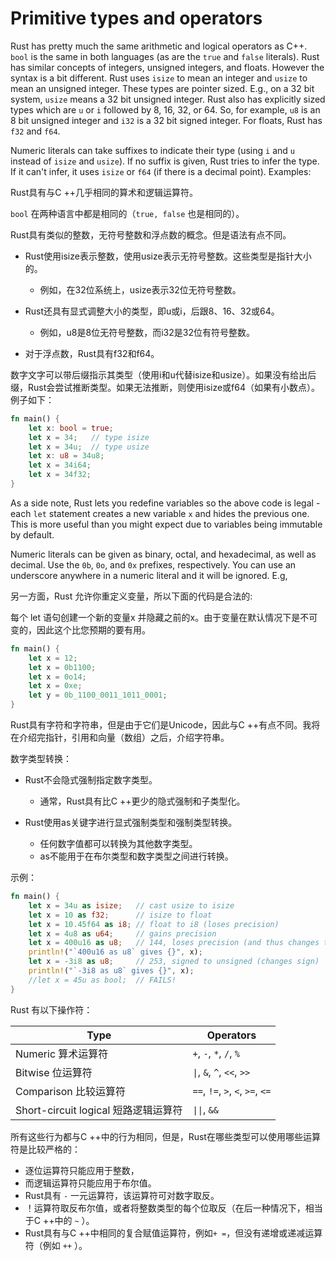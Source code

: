 # Primitive types and operators

Rust has pretty much the same arithmetic and logical operators as C++. `bool` is
the same in both languages (as are the `true` and `false` literals). Rust has
similar concepts of integers, unsigned integers, and floats. However the syntax
is a bit different. Rust uses `isize` to mean an integer and `usize` to mean an
unsigned integer. These types are pointer sized. E.g., on a 32 bit system,
`usize` means a 32 bit unsigned integer. Rust also has explicitly sized types
which are `u` or `i` followed by 8, 16, 32, or 64. So, for example, `u8` is an 8
bit unsigned integer and `i32` is a 32 bit signed integer. For floats, Rust has
`f32` and `f64`.

Numeric literals can take suffixes to indicate their type (using `i` and `u`
instead of `isize` and `usize`). If no suffix is given, Rust tries to infer the
type. If it can't infer, it uses `isize` or `f64` (if there is a decimal point).
Examples:

Rust具有与C ++几乎相同的算术和逻辑运算符。

`bool` 在两种语言中都是相同的（`true, false` 也是相同的）。 

Rust具有类似的整数，无符号整数和浮点数的概念。但是语法有点不同。 

- Rust使用isize表示整数，使用usize表示无符号整数。这些类型是指针大小的。
  - 例如，在32位系统上，usize表示32位无符号整数。 
- Rust还具有显式调整大小的类型，即u或i，后跟8、16、32或64。
  - 例如，u8是8位无符号整数，而i32是32位有符号整数。

- 对于浮点数，Rust具有f32和f64。 

数字文字可以带后缀指示其类型（使用i和u代替isize和usize）。如果没有给出后缀，Rust会尝试推断类型。如果无法推断，则使用isize或f64（如果有小数点）。例子如下：

```rust
fn main() {
    let x: bool = true;
    let x = 34;   // type isize
    let x = 34u;  // type usize
    let x: u8 = 34u8;
    let x = 34i64;
    let x = 34f32;
}
```

As a side note, Rust lets you redefine variables so the above code is legal -
each `let` statement creates a new variable `x` and hides the previous one. This
is more useful than you might expect due to variables being immutable by
default.

Numeric literals can be given as binary, octal, and hexadecimal, as well as
decimal. Use the `0b`, `0o`, and `0x` prefixes, respectively. You can use an
underscore anywhere in a numeric literal and it will be ignored. E.g,

另一方面，Rust 允许你重定义变量，所以下面的代码是合法的: 

每个 let 语句创建一个新的变量x 并隐藏之前的x。由于变量在默认情况下是不可变的，因此这个比您预期的要有用。

```rust
fn main() {
    let x = 12;
    let x = 0b1100;
    let x = 0o14;
    let x = 0xe;
    let y = 0b_1100_0011_1011_0001;
}
```

Rust具有字符和字符串，但是由于它们是Unicode，因此与C ++有点不同。我将在介绍完指针，引用和向量（数组）之后，介绍字符串。



数字类型转换：

- Rust不会隐式强制指定数字类型。
  - 通常，Rust具有比C ++更少的隐式强制和子类型化。

- Rust使用as关键字进行显式强制类型和强制类型转换。
  - 任何数字值都可以转换为其他数字类型。
  -  as不能用于在布尔类型和数字类型之间进行转换。

示例：

```rust
fn main() {
    let x = 34u as isize;   // cast usize to isize
    let x = 10 as f32;      // isize to float
    let x = 10.45f64 as i8; // float to i8 (loses precision)
    let x = 4u8 as u64;     // gains precision
    let x = 400u16 as u8;   // 144, loses precision (and thus changes the value)
    println!("`400u16 as u8` gives {}", x);
    let x = -3i8 as u8;     // 253, signed to unsigned (changes sign)
    println!("`-3i8 as u8` gives {}", x);
    //let x = 45u as bool;  // FAILS!
}
```

Rust 有以下操作符：

| Type                                   | Operators                        |
| -------------------------------------- | -------------------------------- |
| Numeric   算术运算符                   | `+`, `-`, `*`, `/`, `%`          |
| Bitwise     位运算符                   | `\|`, `&`, `^`, `<<`, `>>`       |
| Comparison   比较运算符                | `==`, `!=`, `>`, `<`, `>=`, `<=` |
| Short-circuit logical   短路逻辑运算符 | `\|\|`, `&&`                     |

所有这些行为都与C ++中的行为相同，但是，Rust在哪些类型可以使用哪些运算符是比较严格的：

- 逐位运算符只能应用于整数，
- 而逻辑运算符只能应用于布尔值。 
- Rust具有 `-` 一元运算符，该运算符可对数字取反。 
- ！运算符取反布尔值，或者将整数类型的每个位取反（在后一种情况下，相当于C ++中的 `~` ）。 
- Rust具有与C ++中相同的复合赋值运算符，例如`+ =`，但没有递增或递减运算符（例如 `++` ）。